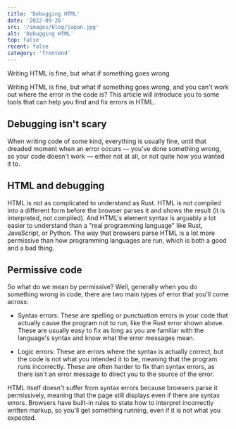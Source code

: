 ```yaml
---
title: 'Debugging HTML'
date: '2022-09-26'
src: '/images/blog/japan.jpg'
alt: 'Debugging HTML'
top: false
recent: false
category: 'frontend'
---
```

Writing HTML is fine, but what if something goes wrong
<!-- end -->
Writing HTML is fine, but what if something goes wrong, and you can't work out where the error in the code is? This article will introduce you to some tools that can help you find and fix errors in HTML.

## Debugging isn't scary

When writing code of some kind, everything is usually fine, until that dreaded moment when an error occurs — you've done something wrong, so your code doesn't work — either not at all, or not quite how you wanted it to.

## HTML and debugging

HTML is not as complicated to understand as Rust. HTML is not compiled into a different form before the browser parses it and shows the result (it is interpreted, not compiled). And HTML's element syntax is arguably a lot easier to understand than a "real programming language" like Rust, JavaScript, or Python. The way that browsers parse HTML is a lot more permissive than how programming languages are run, which is both a good and a bad thing.

## Permissive code

So what do we mean by permissive? Well, generally when you do something wrong in code, there are two main types of error that you'll come across:

- Syntax errors: These are spelling or punctuation errors in your code that actually cause the program not to run, like the Rust error shown above. These are usually easy to fix as long as you are familiar with the language's syntax and know what the error messages mean.

- Logic errors: These are errors where the syntax is actually correct, but the code is not what you intended it to be, meaning that the program runs incorrectly. These are often harder to fix than syntax errors, as there isn't an error message to direct you to the source of the error.

HTML itself doesn't suffer from syntax errors because browsers parse it permissively, meaning that the page still displays even if there are syntax errors. Browsers have built-in rules to state how to interpret incorrectly written markup, so you'll get something running, even if it is not what you expected.